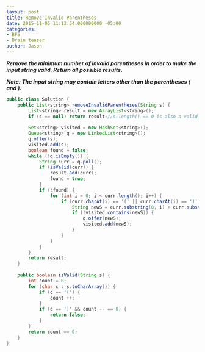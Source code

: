 ```yaml
---
layout: post
title: Remove Invalid Parentheses
date: 2015-11-05 11:13:54.000000000 -05:00
categories:
- BFS
- Brain teaser
author: Jason
---
```

<p><strong><em>Remove the minimum number of invalid parentheses in order to make the input string valid. Return all possible results.<br />

Note: The input string may contain letters other than the parentheses ( and ).</em></strong></p>
``` java
public class Solution {
    public List<string> removeInvalidParentheses(String s) {
        List<string> result = new ArrayList<string>();
        if (s == null) return result;//s.length() == 0 is also a valid result
        
        Set<string> visited = new HashSet<string>();
        Queue<string> q = new LinkedList<string>();
        q.offer(s);
        visited.add(s);
        boolean found = false;
        while (!q.isEmpty()) {
            String curr = q.poll();
            if (isValid(curr)) {
                result.add(curr);
                found = true;
            }
            if (!found) {
                for (int i = 0; i < curr.length(); i++) {
                    if (curr.charAt(i) == '(' || curr.charAt(i) == ')') {
                        String newS = curr.substring(0, i) + curr.substring(i + 1);
                        if (!visited.contains(newS)) {
                            q.offer(newS);
                            visited.add(newS);
                        }
                    }
                }
            }
        }
        return result;
    }
    
    public boolean isValid(String s) {
        int count = 0;
        for (char c : s.toCharArray()) {
            if (c == '(') {
                count ++;
            }
            if (c == ')' && count -- == 0) {
                return false;
            }
        }
        return count == 0;
    }
}
```
